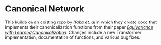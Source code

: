 # Canonical Network
This builds on an existing repo by [_Kaba et. al_](https://github.com/oumarkaba/canonical_network/tree/main/canonical_network) in which they create code that implements their canonicalization functions from their paper 
[_Equivariance with Learned Canonicalization_](https://arxiv.org/abs/2211.06489). Changes include a new Transformer implementation, documentation of functions, and various bug fixes.
